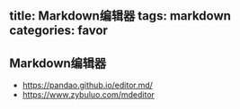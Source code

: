 title: Markdown编辑器
tags: markdown
categories: favor
---
## Markdown编辑器

- https://pandao.github.io/editor.md/
- https://www.zybuluo.com/mdeditor
